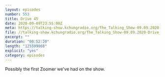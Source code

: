 ```yaml
---
layout: episodes
number: 553
title: Drive 45
date: 2020-09-09T23:55:00Z
meta: https://talking-show.kchungradio.org/The_Talking_Show-09.09.2020-Drive_45.mp3
file: //talking-show.kchungradio.org/The_Talking_Show-09.09.2020-Drive_45.mp3
excerpt: ""
duration: "00:52:20"
length: "125599868"
explicit: "yes"
category: episodes
---
```

Possibly the first Zoomer we've had on the show.
